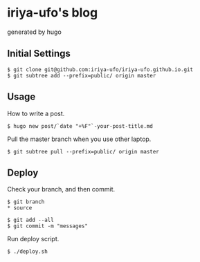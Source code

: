 # iriya-ufo's blog

generated by hugo

## Initial Settings

``` shell
$ git clone git@github.com:iriya-ufo/iriya-ufo.github.io.git
$ git subtree add --prefix=public/ origin master
```

## Usage

How to write a post.

``` shell
$ hugo new post/`date "+%F"`-your-post-title.md
```

Pull the master branch when you use other laptop.

``` shell
$ git subtree pull --prefix=public/ origin master
```

## Deploy

Check your branch, and then commit.

``` shell
$ git branch
* source
```

``` shell
$ git add --all
$ git commit -m "messages"
```

Run deploy script.

``` shell
$ ./deploy.sh
```
